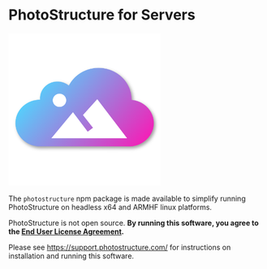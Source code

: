 # PhotoStructure for Servers

<img width="300" src="public/images/logo-gradient.svg" alt="PhotoStructure">

The `photostructure` npm package is made available to simplify running
PhotoStructure on headless x64 and ARMHF linux platforms.

PhotoStructure is not open source. **By running this software, you agree to the
[End User License Agreement](./LICENSE.md).**

Please see <https://support.photostructure.com/> for instructions on
installation and running this software.
